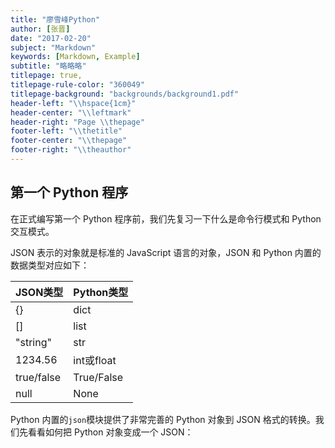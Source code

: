 ```yaml
---
title: "廖雪峰Python"
author: [张晋]
date: "2017-02-20"
subject: "Markdown"
keywords: [Markdown, Example]
subtitle: "略略略"
titlepage: true,
titlepage-rule-color: "360049"
titlepage-background: "backgrounds/background1.pdf"
header-left: "\\hspace{1cm}"
header-center: "\\leftmark"
header-right: "Page \\thepage"
footer-left: "\\thetitle"
footer-center: "\\thepage"
footer-right: "\\theauthor"
---
```


## 第一个 Python 程序

在正式编写第一个 Python 程序前，我们先复习一下什么是命令行模式和 Python 交互模式。

JSON 表示的对象就是标准的 JavaScript 语言的对象，JSON 和 Python 内置的数据类型对应如下：

| JSON类型   | Python类型 |
| :--------- | :--------- |
| {}         | dict       |
| []         | list       |
| "string"   | str        |
| 1234.56    | int或float |
| true/false | True/False |
| null       | None       |

Python 内置的`json`模块提供了非常完善的 Python 对象到 JSON 格式的转换。我们先看看如何把 Python 对象变成一个 JSON：